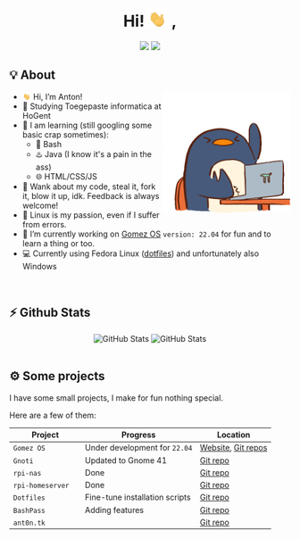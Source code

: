 <div align="center">
   <h1>
      Hi! <img width="35" src="./assets/waving-hand.gif"> ,
   </h1>
   <a href="https://github.com/AntonVanAssche"><img width="15%" src="https://img.shields.io/badge/Github-2E3440?style=for-the-badge&logo=github&logoColor=white"></a>
   <a href="https://gitlab.com/AntonVanAssche"><img width="15%" src="https://img.shields.io/badge/Gitlab-2E3440?style=for-the-badge&logo=gitlab&logoColor=white"></a>
   <br>
   <!-- <img src="https://api.ghprofile.me/view?username=AntonVanAssche&color=2E3440&label=views"/> -->
</div>

## 💡 About

<img align="right"  width="230em" src="./assets/penguin.gif"/>

- <img width="15" src="./assets/waving-hand.gif"/> Hi, I’m Anton!
- 🏫 Studying Toegepaste informatica at HoGent
- 🧠 I am learning (still googling some basic crap sometimes):
   -  🐚 Bash
   -  ♨️ Java (I know it's a pain in the ass)
   -  🌐 HTML/CSS/JS
- 👯 Wank about my code, steal it, fork it, blow it up, idk. Feedback is always welcome!
- 🐧 Linux is my passion, even if I suffer from errors.
- 👷 I’m currently working on [Gomez OS](https://gomezos.tk) `version: 22.04` for fun and to learn a thing or too. 
- 💻 Currently using Fedora Linux ([dotfiles](https://github.com/AntonVanAssche/dotfiles)) and unfortunately also Windows

<br>

## ⚡ Github Stats

<div align="center">
   <img height="165em" alt="GitHub Stats" src="https://github-readme-stats.vercel.app/api?username=AntonVanAssche&count_private=true&show_icons=true&layout=compact&hide_border=true&theme=nord"/>
   <img height="165em" alt="GitHub Stats" src="https://github-readme-stats.vercel.app/api/top-langs/?username=AntonVanAssche&show_icons=true&layout=compact&hide_border=true&theme=nord"/>
</div>

<br>

## ⚙️ Some projects

I have some small projects, I make for fun nothing special.

Here are a few of them:

Project                     | Progress                       | Location                                                               |
----------------------------|--------------------------------|------------------------------------------------------------------------|
`Gomez OS `                   | Under development for `22.04`  | [Website](https:/gomezos.tk), [Git repos](https://gitlab.com/gomez-os) |
`Gnoti`                       | Updated to Gnome 41            | [Git repo](https://github.com/AntonVanAssche/gnoti)                          |
`rpi-nas `                    | Done                           | [Git repo](https://github.com/AntonVanAssche/rpi-nas)                        |
`rpi-homeserver  `            | Done                           | [Git repo](https://github.com/AntonVanAssche/rpi-homeserver)                 |
`Dotfiles `                   | Fine-tune installation scripts | [Git repo](https://github.com/AntonVanAssche/dotfiles)                       |
`BashPass `                   | Adding features                | [Git repo](https://github.com/AntonVanAssche/bashpass)                       |
`ant0n.tk `                   |                                | [Git repo](https://github.com/AntonVanAssche/ant0n.tk)                       |
